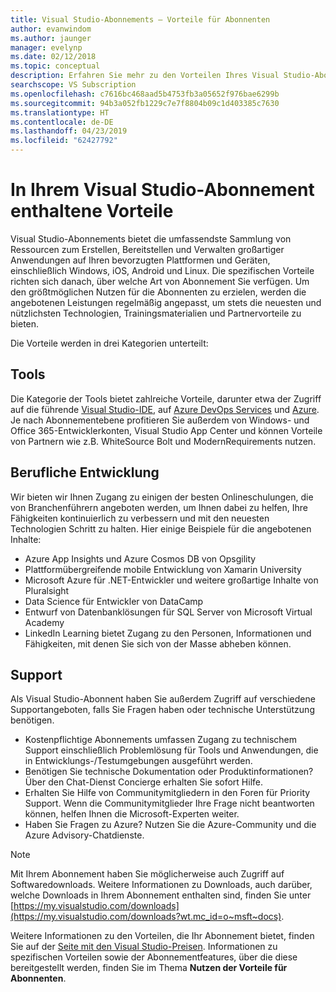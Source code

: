 ```yaml
---
title: Visual Studio-Abonnements – Vorteile für Abonnenten
author: evanwindom
ms.author: jaunger
manager: evelynp
ms.date: 02/12/2018
ms.topic: conceptual
description: Erfahren Sie mehr zu den Vorteilen Ihres Visual Studio-Abonnements.
searchscope: VS Subscription
ms.openlocfilehash: c7616bc468aad5b4753fb3a05652f976bae6299b
ms.sourcegitcommit: 94b3a052fb1229c7e7f8804b09c1d403385c7630
ms.translationtype: HT
ms.contentlocale: de-DE
ms.lasthandoff: 04/23/2019
ms.locfileid: "62427792"
---
```

# <a name="benefits-included-in-your-visual-studio-subscription"></a>In Ihrem Visual Studio-Abonnement enthaltene Vorteile

Visual Studio-Abonnements bietet die umfassendste Sammlung von Ressourcen zum Erstellen, Bereitstellen und Verwalten großartiger Anwendungen auf Ihren bevorzugten Plattformen und Geräten, einschließlich Windows, iOS, Android und Linux.  Die spezifischen Vorteile richten sich danach, über welche Art von Abonnement Sie verfügen.  Um den größtmöglichen Nutzen für die Abonnenten zu erzielen, werden die angebotenen Leistungen regelmäßig angepasst, um stets die neuesten und nützlichsten Technologien, Trainingsmaterialien und Partnervorteile zu bieten.

Die Vorteile werden in drei Kategorien unterteilt:

## <a name="tools"></a>Tools
Die Kategorie der Tools bietet zahlreiche Vorteile, darunter etwa der Zugriff auf die führende [Visual Studio-IDE](vs-ide-benefit.md), auf [Azure DevOps Services](vs-azure-devops.md) und [Azure](vs-azure.md).  Je nach Abonnementebene profitieren Sie außerdem von Windows- und Office 365-Entwicklerkonten, Visual Studio App Center und können Vorteile von Partnern wie z.B. WhiteSource Bolt und ModernRequirements nutzen.

## <a name="professional-development"></a>Berufliche Entwicklung
Wir bieten wir Ihnen Zugang zu einigen der besten Onlineschulungen, die von Branchenführern angeboten werden, um Ihnen dabei zu helfen, Ihre Fähigkeiten kontinuierlich zu verbessern und mit den neuesten Technologien Schritt zu halten. Hier einige Beispiele für die angebotenen Inhalte:
- Azure App Insights und Azure Cosmos DB von Opsgility
- Plattformübergreifende mobile Entwicklung von Xamarin University
- Microsoft Azure für .NET-Entwickler und weitere großartige Inhalte von Pluralsight
- Data Science für Entwickler von DataCamp
- Entwurf von Datenbanklösungen für SQL Server von Microsoft Virtual Academy
- LinkedIn Learning bietet Zugang zu den Personen, Informationen und Fähigkeiten, mit denen Sie sich von der Masse abheben können.

## <a name="support"></a>Support
Als Visual Studio-Abonnent haben Sie außerdem Zugriff auf verschiedene Supportangeboten, falls Sie Fragen haben oder technische Unterstützung benötigen.
- Kostenpflichtige Abonnements umfassen Zugang zu technischem Support einschließlich Problemlösung für Tools und Anwendungen, die in Entwicklungs-/Testumgebungen ausgeführt werden.
- Benötigen Sie technische Dokumentation oder Produktinformationen?  Über den Chat-Dienst Concierge erhalten Sie sofort Hilfe.
- Erhalten Sie Hilfe von Communitymitgliedern in den Foren für Priority Support.  Wenn die Communitymitglieder Ihre Frage nicht beantworten können, helfen Ihnen die Microsoft-Experten weiter.
- Haben Sie Fragen zu Azure?  Nutzen Sie die Azure-Community und die Azure Advisory-Chatdienste.

> [!NOTE]
> Mit Ihrem Abonnement haben Sie möglicherweise auch Zugriff auf Softwaredownloads.  Weitere Informationen zu Downloads, auch darüber, welche Downloads in Ihrem Abonnement enthalten sind, finden Sie unter [https://my.visualstudio.com/downloads](https://my.visualstudio.com/downloads?wt.mc_id=o~msft~docs).

Weitere Informationen zu den Vorteilen, die Ihr Abonnement bietet, finden Sie auf der [Seite mit den Visual Studio-Preisen](https://visualstudio.microsoft.com/vs/pricing/).  Informationen zu spezifischen Vorteilen sowie der Abonnementfeatures, über die diese bereitgestellt werden, finden Sie im Thema **Nutzen der Vorteile für Abonnenten**.
